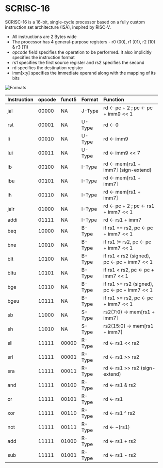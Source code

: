 # SCRISC-16
SCRISC-16 is a 16-bit, single-cycle processor based on a fully custom instruction set architecture (ISA), inspired by RISC-V.
- All instructions are 2 Bytes wide
- The processor has 4 general-purpose registers - r0 (00), r1 (01), r2 (10) & r3 (11)
- *opcode* field specifies the operation to be performed. It also implicitly specifies the instruction format
- rs1 specifies the first source register and rs2 specifies the second
- rd specifies the destination register
- imm[x:y] specifies the immediate operand along with the mapping of its bits

![Formats](https://user-images.githubusercontent.com/36669914/229862761-888dc9af-edd7-4705-9e9b-48f80cf26c40.png)

|Instruction|opcode|funct5| Format|Function|
|:---|:---|:---|:---|:---|
|jal|00000|NA|J-Type|rd ← pc + 2 ; pc ← pc + imm9 << 1|
|rst|00001|NA|U-Type|rd ← 0|
|li|00010|NA|U-Type|rd ← imm9|
|lui|00011|NA|U-Type|rd ← imm9 << 7|
|lb|00100|NA|I-Type|rd ← mem[rs1 + imm7] (sign-extend)|
|lbu|00101|NA|I-Type|rd ← mem[rs1 + imm7]|
|lh|00110|NA|I-Type|rd ← mem[rs1 + imm7]|
|jalr|01000|NA|I-Type|rd ← pc + 2 ; pc ← rs1 + imm7 << 1|
|addi|01111|NA|I-Type|rd ← rs1 + imm7|
|beq|10000|NA|B-Type|if rs1 == rs2, pc ← pc + imm7 << 1|
|bne|10010|NA|B-Type|if rs1 != rs2, pc ← pc + imm7 << 1|
|blt|10100|NA|B-Type|if rs1 < rs2 (signed), pc ← pc + imm7 << 1|
|bltu|10101|NA|B-Type|if rs1 < rs2, pc ← pc + imm7 << 1|
|bge|10110|NA|B-Type|if rs1 >= rs2 (signed), pc ← pc + imm7 << 1|
|bgeu|10111|NA|B-Type|if rs1 >= rs2, pc ← pc + imm7 << 1|
|sb|11000|NA|S-Type|rs2(7:0) → mem[rs1 + imm7]|
|sh|11010|NA|S-Type|rs2(15:0) → mem[rs1 + imm7]|
|sll|11111|00000|R-Type|rd ← rs1 << rs2|
|srl|11111|00001|R-Type|rd ← rs1 >> rs2|
|sra|11111|00011|R-Type|rd ← rs1 >> rs2 (sign-extend)|
|and|11111|00100|R-Type|rd ← rs1 & rs2|
|or|11111|00101|R-Type|rd ← rs1 | rs2|
|xor|11111|00110|R-Type|rd ← rs1 ^ rs2|
|not|11111|00111|R-Type|rd ← ~(rs1)|
|add|11111|01000|R-Type|rd ← rs1 + rs2|
|sub|11111|01001|R-Type|rd ← rs1 - rs2|
